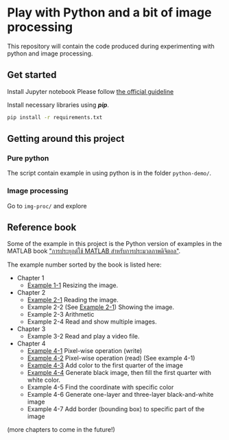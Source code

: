 # Play with Python and a bit of image processing
This repository will contain the code produced during experimenting with python and image processing. 

## Get started 

Install Jupyter notebook
Please follow [the official guideline](https://jupyter.readthedocs.io/en/latest/install.html)

Install necessary libraries using _**pip**_. 
```bash
pip install -r requirements.txt
```

## Getting around this project
### Pure python 
The script contain example in using python is in the folder `python-demo/`. 

### Image processing
Go to `img-proc/` and explore

## Reference book 
Some of the example in this project is the Python version of examples in the MATLAB book ["การประยุกต์ใช้ MATLAB สำหรับการประมวลภาพดิจิตอล"](http://www.ookbee.com/Shop/Book/9a2fd582-e920-42fc-b5a7-d600705248e1). 

The example number sorted by the book is listed here: 
* Chapter 1
  * [Example 1-1](img-proc/resize/) Resizing the image.
* Chapter 2
  * [Example 2-1](img-proc/read-write/) Reading the image.
  * Example 2-2 (See [Example 2-1](img-proc/read-write/)) Showing the image.
  * Example 2-3 Arithmetic
  * Example 2-4 Read and show multiple images. 
* Chapter 3
  * Example 3-2 Read and play a video file. 
* Chapter 4
  * [Example 4-1](img-proc/pixel-wise-op/change-pixel-value.py) Pixel-wise operation (write)
  * [Example 4-2](img-proc/pixel-wise-op/read-pixel-value.py) Pixel-wise operation (read) (See example 4-1)
  * [Example 4-3](img-proc/pixel-wise-op/add-color.py) Add color to the first quarter of the image
  * [Example 4-4](img-proc/the-matlab-book/ex4-4.py) Generate black image, then fill the first quarter with white color. 
  * Example 4-5 Find the coordinate with specific color
  * Example 4-6 Generate one-layer and three-layer black-and-white image
  * Example 4-7 Add border (bounding box) to specific part of the image

(more chapters to come in the future!)
